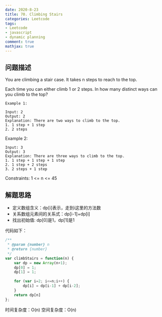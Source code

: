 ```yaml
---
date: 2020-8-23
title: 70. Climbing Stairs
categories: Leetcode
tags: 
- Leetcode
- javascript
- dynamic planning
comment: true
mathjax: true
---
```


## 问题描述

You are climbing a stair case. It takes n steps to reach to the top.

Each time you can either climb 1 or 2 steps. In how many distinct ways can you climb to the top?

```
Example 1:

Input: 2
Output: 2
Explanation: There are two ways to climb to the top.
1. 1 step + 1 step
2. 2 steps
```
<!--more-->

Example 2:

```
Input: 3
Output: 3
Explanation: There are three ways to climb to the top.
1. 1 step + 1 step + 1 step
2. 1 step + 2 steps
3. 2 steps + 1 step
```

Constraints: 1 <= n <= 45

## 解题思路

- 定义数组含义：dp[i]表示，走到i这里的方法数
- 关系数组元素间的关系式：dp[i-1]+dp[i]
- 找出初始值: dp[0]是1，dp[1]是1

代码如下：

```javascript
/**
 * @param {number} n
 * @return {number}
 */
var climbStairs = function(n) {
    var dp = new Array(n+1);
    dp[0] = 1;
    dp[1] = 1;
    
    for (var i=2; i<=n;i++) {
        dp[i] = dp[i-1] + dp[i-2];
    }
    return dp[n]
};
```

时间复杂度：O(n)
空间复杂度：O(n)